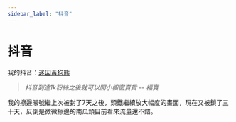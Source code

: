 ```yaml
---
sidebar_label: "抖音"
---
```



# 抖音

我的抖音：[迷因黃狗熊](https://www.douyin.com/user/MS4wLjABAAAAfRpnuj5k4anaja6y4mWLTeZSzOpa9qRPdyxn5c8RVRY_L3ifoeD13U15vwX0LieB?from_tab_name=main)  

> *抖音到達1k粉絲之後就可以開小櫥窗賣貨 -- 福寶*


我的擦邊賬號繼上次被封了7天之後，頭鐵繼續放大幅度的畫面，現在又被鎖了三十天，反倒是微微擦邊的南瓜頭目前看來流量還不錯。

